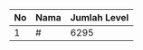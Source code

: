 | No | Nama            | Jumlah Level |
|----|-----------------|--------------|
| 1  | #    |    6295        |
